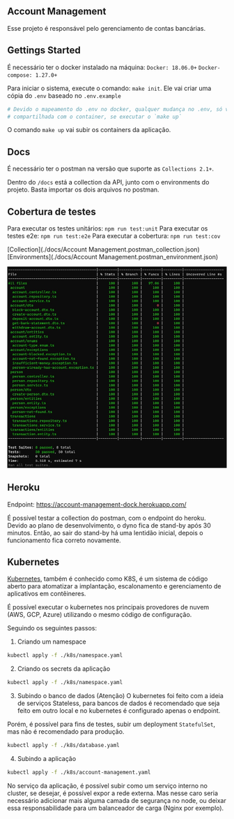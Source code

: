 ## Account Management

Esse projeto é responsável pelo gerenciamento de contas bancárias.

## Gettings Started

É necessário ter o docker instalado na máquina:
`Docker: 18.06.0+`
`Docker-compose: 1.27.0+`

Para iniciar o sistema, execute o comando: `make init`.
Ele vai criar uma cópia do `.env` baseado no `.env.example`

```bash
# Devido o mapeamento do .env no docker, qualquer mudança no .env, só vai ser
# compartilhada com o container, se executar o `make up`
```

O comando `make up` vai subir os containers da aplicação.

## Docs

É necessário ter o postman na versão que suporte as `Collections 2.1+`.

Dentro do `/docs` está a collection da API, junto com o environments do projeto.
Basta importar os dois arquivos no postman.

## Cobertura de testes

Para executar os testes unitários: `npm run test:unit`
Para executar os testes e2e: `npm run test:e2e`
Para executar a cobertura: `npm run test:cov`

[Collection](./docs/Account Management.postman_collection.json)
[Environments](./docs/Account Management.postman_environment.json)

![Coverage](./docs/coverage.png)

## Heroku

Endpoint: https://account-management-dock.herokuapp.com/

É possível testar a collection do postman, com o endpoint do heroku. Devido ao plano de desenvolvimento, o dyno fica de stand-by após 30 minutos. Então, ao sair do stand-by há uma lentidão inicial, depois o funcionamento fica correto novamente.

## Kubernetes

[Kubernetes](https://kubernetes.io/), também é conhecido como K8S, é um sistema de código aberto para atomatizar a implantação, escalonamento e gerenciamento de aplicativos em contêineres.

É possível executar o kubernetes nos principais provedores de nuvem (AWS, GCP, Azure) utilizando o mesmo código de configuração.

Seguindo os seguintes passos:

1. Criando um namespace

```bash
kubectl apply -f ./k8s/namespace.yaml
```

2. Criando os secrets da aplicação

```bash
kubectl apply -f ./k8s/namespace.yaml
```

3. Subindo o banco de dados (Atenção)
   O kubernetes foi feito com a ideia de serviços Stateless, para bancos de dados é recomendado que seja feito em outro local e no kubernetes é configurado apenas o endpoint.

Porém, é possível para fins de testes, subir um deployment `StatefulSet`, mas não é recomendado para produção.

```bash
kubectl apply -f ./k8s/database.yaml
```

4. Subindo a aplicação

```bash
kubectl apply -f ./k8s/account-management.yaml
```

No serviço da aplicação, é possível subir como um serviço interno no cluster, se desejar, é possível expor a rede externa. Mas nesse caro seria necessário adicionar mais alguma camada de segurança no node, ou deixar essa responsabilidade para um balanceador de carga (Nginx por exemplo).
